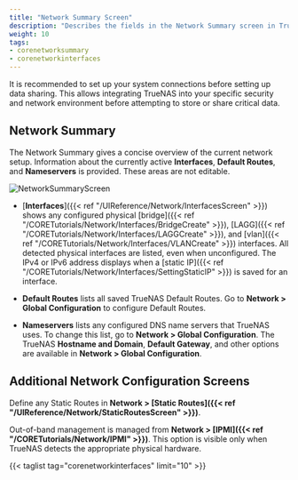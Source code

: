 ```yaml
---
title: "Network Summary Screen"
description: "Describes the fields in the Network Summary screen in TrueNAS CORE."
weight: 10
tags:
- corenetworksummary
- corenetworkinterfaces
---
```


It is recommended to set up your system connections before setting up data sharing.
This allows integrating TrueNAS into your specific security and network environment before attempting to store or share critical data.

## Network Summary

The Network Summary gives a concise overview of the current network setup.
Information about the currently active **Interfaces**, **Default Routes**, and **Nameservers** is provided.
These areas are not editable.

![**NetworkSummaryScreen**](/images/CORE/13.0/NetworkSummaryScreen.png "Network Summary Screen")

* [**Interfaces**]({{< ref "/UIReference/Network/InterfacesScreen" >}}) shows any configured physical [bridge]({{< ref "/CORETutorials/Network/Interfaces/BridgeCreate" >}}), [LAGG]({{< ref "/CORETutorials/Network/Interfaces/LAGGCreate" >}}), and [vlan]({{< ref "/CORETutorials/Network/Interfaces/VLANCreate" >}}) interfaces.
All detected physical interfaces are listed, even when unconfigured.
The IPv4 or IPv6 address displays when a [static IP]({{< ref "/CORETutorials/Network/Interfaces/SettingStaticIP" >}}) is saved for an interface.

* **Default Routes** lists all saved TrueNAS Default Routes.
  Go to **Network > Global Configuration** to configure Default Routes.

* **Nameservers** lists any configured DNS name servers that TrueNAS uses. To change this list, go to **Network > Global Configuration**. 
  The TrueNAS **Hostname and Domain**, **Default Gateway**, and other options are available in **Network > Global Configuration**.

## Additional Network Configuration Screens

Define any Static Routes in **Network > [Static Routes]({{< ref "/UIReference/Network/StaticRoutesScreen" >}})**.

Out-of-band management is managed from **Network > [IPMI]({{< ref "/CORETutorials/Network/IPMI" >}})**. This option is visible only when TrueNAS detects the appropriate physical hardware.

{{< taglist tag="corenetworkinterfaces" limit="10" >}}
